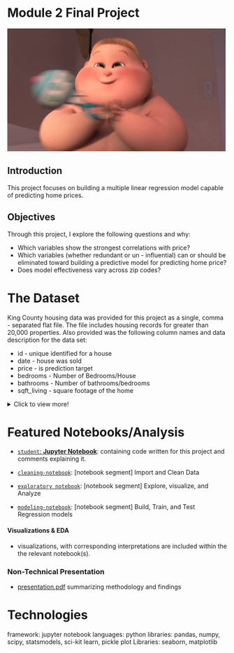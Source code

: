   <body>
    <h1>Module 2 Final Project</h1>
<p><img src="images\thebossbaby-happy-baby.gif" alt="Happy Clap GIF By The Boss Baby"></p>
<h2>Introduction</h2>
<p>This project focuses on building a multiple linear regression model capable of predicting home prices.</p>
<h2>Objectives</h2>
<p>Through this project, I explore the following questions and why:</p>
<ul>
<li>Which variables show the strongest correlations with price?</li>
<li>Which variables (whether redundant or un - influential) can or should be eliminated toward building a predictive model for predicting home price?</li>
<li>Does model effectiveness vary across zip codes?</li>
</ul>
<h1>The Dataset</h1>
<p>King County housing data was provided for this project as a single, comma - separated flat file. The file includes housing records for greater than 20,000 properties. Also provided was the following column names and data description for the data set:</p>
<ul>
<li>id - unique identified for a house</li>
<li>date - house was sold</li>
<li>price - is prediction target</li>
<li>bedrooms - Number of Bedrooms/House</li>
<li>bathrooms - Number of bathrooms/bedrooms</li>
<li>sqft_living - square footage of the home</li>
</ul>
<details>
  <summary>Click to view more!</summary>
<ul>
<li>sqft_lot - square footage of the lot</li>
<li>floors - floors (levels) in house</li>
<li>waterfront - House which has a view to a waterfront</li>
<li>view - Has been viewed</li>
<li>condition - How good the condition is ( Overall )</li>
<li>grade - overall grade given to the housing unit, based on King County grading system</li>
<li>sqft_above - square footage of house apart from basement</li>
<li>sqft_basement - square footage of the basement</li>
<li>yr_built - Built Year</li>
<li>yr_renovated - Year when house was renovated</li>
<li>zipcode - zip</li>
<li>lat - Latitude coordinate</li>
<li>long - Longitude coordinate</li>
<li>sqft_living15 - The square footage of interior housing living space for the nearest 15 neighbors</li>
<li>sqft_lot15 - The square footage of the land lots of the nearest 15 neighbors</li>
</ul>
</details>
<h1>Featured Notebooks/Analysis</h1>
<ul>
<li>
<p><a href="/blob/master/student.ipynb"><code style="font-family: Menlo, Consolas, &quot;DejaVu Sans Mono&quot;, monospace;">student</code>: <strong>Jupyter Notebook</strong></a>: containing code written for this project and comments explaining it.</p>
</li>
<li>
<p><a href="/blob/master/1-obtain-and-scrub.ipynb"><code style="font-family: Menlo, Consolas, &quot;DejaVu Sans Mono&quot;, monospace;">cleaning-notebook</code></a>: [notebook segment] Import and Clean Data</p>
</li>
<li>
<p><a href="/blob/master/2-eda-and-transform.ipynb"><code style="font-family: Menlo, Consolas, &quot;DejaVu Sans Mono&quot;, monospace;">exploratory notebook</code></a>: [notebook segment] Explore, visualize, and Analyze</p>
</li>
<li>
<p><a href="/blob/master/3-model-and-conclude.ipynb"><code style="font-family: Menlo, Consolas, &quot;DejaVu Sans Mono&quot;, monospace;">modeling-notebook</code></a>: [notebook segment] Build, Train, and Test Regression models</p>
</li>
</ul>
<h4>Visualizations &amp; EDA</h4>
<ul>
<li>visualizations, with corresponding interpretations are included within the the relevant notebook(s).</li>
</ul>
<h3>Non-Technical Presentation</h3>
<ul>
<li><a href="../blob/master/presentation.pdf">presentation.pdf</a> summarizing  methodology and findings</li>
</ul>
<h1>Technologies</h1>
<p>framework: jupyter notebook
languages: python
libraries: pandas, numpy, scipy, statsmodels, sci-kit learn, pickle
plot Libraries: seaborn, matplotlib</p>

  </body>
